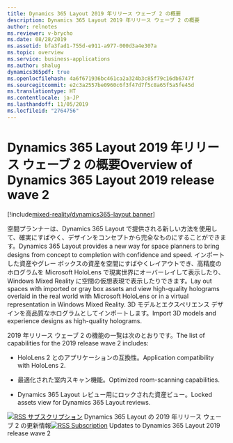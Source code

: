 ```yaml
---
title: Dynamics 365 Layout 2019 年リリース ウェーブ 2 の概要
description: Dynamics 365 Layout 2019 年リリース ウェーブ 2 の概要
author: relnotes
ms.reviewer: v-brycho
ms.date: 08/28/2019
ms.assetid: bfa3fad1-755d-e911-a977-000d3a4e307a
ms.topic: overview
ms.service: business-applications
ms.author: shalug
dynamics365pdf: true
ms.openlocfilehash: 4a6f671936bc461ca2a324b3c85f79c16db6747f
ms.sourcegitcommit: e2c3a2557be0960c6f3f47d7f5c8a65f5a5fe45d
ms.translationtype: HT
ms.contentlocale: ja-JP
ms.lasthandoff: 11/05/2019
ms.locfileid: "2764756"
---
```

# <a name="overview-of-dynamics-365-layout-2019-release-wave-2"></a><span data-ttu-id="534de-103">Dynamics 365 Layout 2019 年リリース ウェーブ 2 の概要</span><span class="sxs-lookup"><span data-stu-id="534de-103">Overview of Dynamics 365 Layout 2019 release wave 2</span></span>
[!include[mixed-reality/dynamics365-layout banner](../includes/mixed-reality/dynamics365-layout.md)]

<!--overview start-->
<span data-ttu-id="534de-104">空間プランナーは、Dynamics 365 Layout で提供される新しい方法を使用して、確実にすばやく、デザインをコンセプトから完全なものにすることができます。</span><span class="sxs-lookup"><span data-stu-id="534de-104">Dynamics 365 Layout provides a new way for space planners to bring designs from concept to completion with confidence and speed.</span></span> <span data-ttu-id="534de-105">インポートした資産やグレー ボックスの資産を空間にすばやくレイアウトでき、高精度のホログラムを Microsoft HoloLens で現実世界にオーバーレイして表示したり、Windows Mixed Reality に空間の仮想表現で表示したりできます。</span><span class="sxs-lookup"><span data-stu-id="534de-105">Lay out spaces with imported or gray box assets and view high-quality holograms overlaid in the real world with Microsoft HoloLens or in a virtual representation in Windows Mixed Reality.</span></span> <span data-ttu-id="534de-106">3D モデルとエクスペリエンス デザインを高品質なホログラムとしてインポートします。</span><span class="sxs-lookup"><span data-stu-id="534de-106">Import 3D models and experience designs as high-quality holograms.</span></span>

<span data-ttu-id="534de-107">2019 年リリース ウェーブ 2 の機能の一覧は次のとおりです。</span><span class="sxs-lookup"><span data-stu-id="534de-107">The list of capabilities for the 2019 release wave 2 includes:</span></span>

- <span data-ttu-id="534de-108">HoloLens 2 とのアプリケーションの互換性。</span><span class="sxs-lookup"><span data-stu-id="534de-108">Application compatibility with HoloLens 2.</span></span>

- <span data-ttu-id="534de-109">最適化された室内スキャン機能。</span><span class="sxs-lookup"><span data-stu-id="534de-109">Optimized room-scanning capabilities.</span></span>

- <span data-ttu-id="534de-110">Dynamics 365 Layout レビュー用にロックされた資産ビュー。</span><span class="sxs-lookup"><span data-stu-id="534de-110">Locked assets view for Dynamics 365 Layout reviews.</span></span>

<span data-ttu-id="534de-111">[![RSS サブスクリプション](/dynamics365-release-plan/media/feed-icon.png "RSS サブスクリプション")](https://docs.microsoft.com/api/search/rss?locale=en-us&$filter=scopes%2Fany(t%3A%20t%20eq%20%27\dynamics365-layout-192%27)) Dynamics 365 Layout の 2019 年リリース ウェーブ 2 の更新情報</span><span class="sxs-lookup"><span data-stu-id="534de-111">[![RSS Subscription](/dynamics365-release-plan/media/feed-icon.png "RSS Subscription")](https://docs.microsoft.com/api/search/rss?locale=en-us&$filter=scopes%2Fany(t%3A%20t%20eq%20%27\dynamics365-layout-192%27)) Updates to Dynamics 365 Layout 2019 release wave 2</span></span>
<!--overview end-->